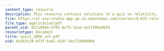 ```yaml
---
content_type: resource
description: This resource contains solutions to a quiz on relativity.
file: https://ol-ocw-studio-app-qa.s3.amazonaws.com/courses/8-033-relativity-fall-2006/0a383c29b73f6ad1414f5ec729d0d964_quiz1_2006_sol.pdf
file_type: application/pdf
parent_uid: 831184b4-5f01-bc73-12ae-2e2f30be0b54
resourcetype: Document
title: quiz1_2006_sol.pdf
uid: 0a383c29-b73f-6ad1-414f-5ec729d0d964
---
```

